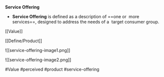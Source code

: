 **Service Offering** 
- **Service Offering** is defined as a description of ==one or  more services==, designed to address the needs of a  target consumer group.

[[Value]]

[[Define/Product]]

![[service-offering-image1.png]]

![[service-offering-image2.png]]

#Value #perceived #product #service-offering